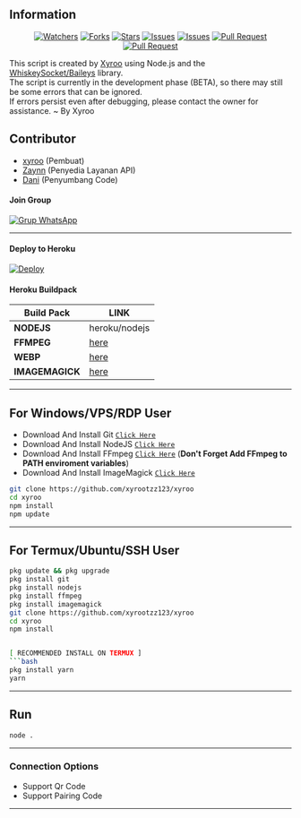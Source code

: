 ## Information

<div align="center">
<a href="https://github.com/xyrootzz123/xyroo/watchers"><img title="Watchers" src="https://img.shields.io/github/watchers/xyrootzz123/xyroo?label=Watchers&color=green&style=flat-square"></a>
<a href="https://github.com/xyrootzz123/xyroo/network/members"><img title="Forks" src="https://img.shields.io/github/forks/xyrootzz123/xyroo?label=Forks&color=blue&style=flat-square"></a>
<a href="https://github.com/xyrootzz123/xyroo/stargazers"><img title="Stars" src="https://img.shields.io/github/stars/xyrootzz123/xyroo?label=Stars&color=yellow&style=flat-square"></a>
<a href="https://github.com/xyrootzz123/xyroo/issues"><img title="Issues" src="https://img.shields.io/github/issues/xyrootzz123/xyroo?label=Issues&color=success&style=flat-square"></a>
<a href="https://github.com/xyrootzz123/xyroo/issues?q=is%3Aissue+is%3Aclosed"><img title="Issues" src="https://img.shields.io/github/issues-closed/xyrootzz123/xyroo?label=Issues&color=red&style=flat-square"></a>
<a href="https://github.com/xyrootzz123/xyroo/pulls"><img title="Pull Request" src="https://img.shields.io/github/issues-pr/xyrootzz123/xyroo?label=PullRequest&color=success&style=flat-square"></a>
<a href="https://github.com/xyrootzz123/xyroo/pulls?q=is%3Apr+is%3Aclosed"><img title="Pull Request" src="https://img.shields.io/github/issues-pr-closed/xyrootzz123/xyroo?label=PullRequest&color=red&style=flat-square"></a>
</div>

This script is created by [Xyroo](https://github.com/xyroo) using Node.js and the [WhiskeySocket/Baileys](https://github.com/WhiskeySockets/Baileys) library.  
The script is currently in the development phase (BETA), so there may still be some errors that can be ignored.  
If errors persist even after debugging, please contact the owner for assistance. ~ By Xyroo

## Contributor

- [xyroo](https://github.com/xyroo) (Pembuat)
- [Zaynn](https://github.com/ZaynRcK) (Penyedia Layanan API)
- [Dani](https://github.com/xyroodev) (Penyumbang Code)

#### Join Group
[![Grup WhatsApp](https://img.shields.io/badge/WhatsApp%20Group-25D366?style=for-the-badge&logo=whatsapp&logoColor=white)](https://chat.whatsapp.com/Hx9vcBVhbc04KLVGPFtH2R) 

---
#### Deploy to Heroku
[![Deploy](https://www.herokucdn.com/deploy/button.svg)](https://heroku.com/deploy?template=https://github.com/xyrootzz123/TES)

#### Heroku Buildpack
| Build Pack | LINK |
|--------|--------|
| **NODEJS** | heroku/nodejs |
| **FFMPEG** | [here](https://github.com/jonathanong/heroku-buildpack-ffmpeg-latest) |
| **WEBP** | [here](https://github.com/clhuang/heroku-buildpack-webp-binaries.git) |
| **IMAGEMAGICK** | [here](https://github.com/DuckyTeam/heroku-buildpack-imagemagick) |

---
## For Windows/VPS/RDP User
* Download And Install Git [`Click Here`](https://git-scm.com/downloads)
* Download And Install NodeJS [`Click Here`](https://nodejs.org/en/download)
* Download And Install FFmpeg [`Click Here`](https://ffmpeg.org/download.html) (**Don't Forget Add FFmpeg to PATH enviroment variables**)
* Download And Install ImageMagick [`Click Here`](https://imagemagick.org/script/download.php)

```bash
git clone https://github.com/xyrootzz123/xyroo
cd xyroo
npm install
npm update
```
---
## For Termux/Ubuntu/SSH User
```bash
pkg update && pkg upgrade
pkg install git
pkg install nodejs
pkg install ffmpeg
pkg install imagemagick
git clone https://github.com/xyrootzz123/xyroo
cd xyroo
npm install


[ RECOMMENDED INSTALL ON TERMUX ]
```bash
pkg install yarn
yarn
```

---

## Run
```bash
node .
```
---

### Connection Options
- Support Qr Code
- Support Pairing Code
---
